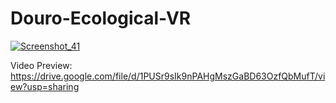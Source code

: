 # Douro-Ecological-VR

[![Screenshot_41](https://user-images.githubusercontent.com/21102697/99968697-61d83800-2d91-11eb-9b42-e6cf61ec1d20.png)]( https://drive.google.com/file/d/1PUSr9sIk9nPAHgMszGaBD63OzfQbMufT/view?usp=sharing)


Video Preview: https://drive.google.com/file/d/1PUSr9sIk9nPAHgMszGaBD63OzfQbMufT/view?usp=sharing 
